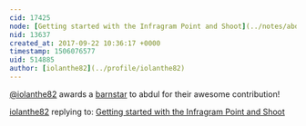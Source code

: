 ```yaml
---
cid: 17425
node: [Getting started with the Infragram Point and Shoot](../notes/abdul/10-21-2016/infragram-point-and-shoot-starting-instructions)
nid: 13637
created_at: 2017-09-22 10:36:17 +0000
timestamp: 1506076577
uid: 514885
author: [iolanthe82](../profile/iolanthe82)
---
```


[@iolanthe82](/profile/iolanthe82) awards a <a href="//publiclab.org/wiki/barnstars">barnstar</a> to abdul for their awesome contribution!

[iolanthe82](../profile/iolanthe82) replying to: [Getting started with the Infragram Point and Shoot](../notes/abdul/10-21-2016/infragram-point-and-shoot-starting-instructions)

